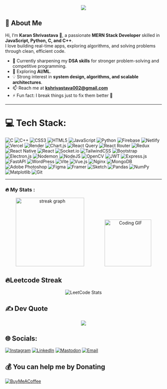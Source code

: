 <div align="center">
  <img src="https://visitor-badge.laobi.icu/badge?page_id=002karan.002karan" />
</div>


## 🚀 About Me  

Hi, I’m **Karan Shrivastava** 👋, a passionate **MERN Stack Developer** skilled in **JavaScript, Python, C, and C++**.  
I love building real-time apps, exploring algorithms, and solving problems through clean, efficient code.  

- 🔭 Currently sharpening my **DSA skills** for stronger problem-solving and competitive programming.  
- 🌱 Exploring **AI/ML**.  
- 💡 Strong interest in **system design, algorithms, and scalable architectures**.  
- 📫 Reach me at **[kshrivastava002@gmail.com](mailto:kahrivastava002@gmail.com)**
- ⚡ Fun fact: I break things just to fix them better 🚀  

---

# 💻 Tech Stack:
![C](https://img.shields.io/badge/c-%2300599C.svg?style=plastic&logo=c&logoColor=white) 
![C++](https://img.shields.io/badge/c++-%2300599C.svg?style=plastic&logo=c%2B%2B&logoColor=white) 
![CSS3](https://img.shields.io/badge/css3-%231572B6.svg?style=plastic&logo=css3&logoColor=white) 
![HTML5](https://img.shields.io/badge/html5-%23E34F26.svg?style=plastic&logo=html5&logoColor=white) 
![JavaScript](https://img.shields.io/badge/javascript-%23323330.svg?style=plastic&logo=javascript&logoColor=%23F7DF1E) 
![Python](https://img.shields.io/badge/python-3670A0?style=plastic&logo=python&logoColor=ffdd54) 
![Firebase](https://img.shields.io/badge/firebase-%23039BE5.svg?style=plastic&logo=firebase) 
![Netlify](https://img.shields.io/badge/netlify-%23000000.svg?style=plastic&logo=netlify&logoColor=#00C7B7) 
![Vercel](https://img.shields.io/badge/vercel-%23000000.svg?style=plastic&logo=vercel&logoColor=white) 
![Render](https://img.shields.io/badge/Render-%46E3B7.svg?style=plastic&logo=render&logoColor=white) 
![Chart.js](https://img.shields.io/badge/chart.js-F5788D.svg?style=plastic&logo=chart.js&logoColor=white) 
![React Query](https://img.shields.io/badge/-React%20Query-FF4154?style=plastic&logo=react%20query&logoColor=white) 
![React Router](https://img.shields.io/badge/React_Router-CA4245?style=plastic&logo=react-router&logoColor=white) 
![Redux](https://img.shields.io/badge/redux-%23593d88.svg?style=plastic&logo=redux&logoColor=white) 
![React Native](https://img.shields.io/badge/react_native-%2320232a.svg?style=plastic&logo=react&logoColor=%2361DAFB) 
![React](https://img.shields.io/badge/react-%2320232a.svg?style=plastic&logo=react&logoColor=%2361DAFB) 
![Socket.io](https://img.shields.io/badge/Socket.io-black?style=plastic&logo=socket.io&badgeColor=010101) 
![TailwindCSS](https://img.shields.io/badge/tailwindcss-%2338B2AC.svg?style=plastic&logo=tailwind-css&logoColor=white) 
![Bootstrap](https://img.shields.io/badge/bootstrap-%238511FA.svg?style=plastic&logo=bootstrap&logoColor=white) 
![Electron.js](https://img.shields.io/badge/Electron-191970?style=plastic&logo=Electron&logoColor=white) 
![Nodemon](https://img.shields.io/badge/NODEMON-%23323330.svg?style=plastic&logo=nodemon&logoColor=%BBDEAD) 
![NodeJS](https://img.shields.io/badge/node.js-6DA55F?style=plastic&logo=node.js&logoColor=white) 
![OpenCV](https://img.shields.io/badge/opencv-%23white.svg?style=plastic&logo=opencv&logoColor=white) 
![JWT](https://img.shields.io/badge/JWT-black?style=plastic&logo=JSON%20web%20tokens) 
![Express.js](https://img.shields.io/badge/express.js-%23404d59.svg?style=plastic&logo=express&logoColor=%2361DAFB) 
![FastAPI](https://img.shields.io/badge/FastAPI-005571?style=plastic&logo=fastapi) 
![WordPress](https://img.shields.io/badge/WordPress-%23117AC9.svg?style=plastic&logo=WordPress&logoColor=white) 
![Vite](https://img.shields.io/badge/vite-%23646CFF.svg?style=plastic&logo=vite&logoColor=white) 
![Vue.js](https://img.shields.io/badge/vue.js-%2335495e.svg?style=plastic&logo=vuedotjs&logoColor=%234FC08D) 
![Nginx](https://img.shields.io/badge/nginx-%23009639.svg?style=plastic&logo=nginx&logoColor=white) 
![MongoDB](https://img.shields.io/badge/MongoDB-%234ea94b.svg?style=plastic&logo=mongodb&logoColor=white) 
![Adobe Photoshop](https://img.shields.io/badge/adobe%20photoshop-%2331A8FF.svg?style=plastic&logo=adobe%20photoshop&logoColor=white) 
![Figma](https://img.shields.io/badge/figma-%23F24E1E.svg?style=plastic&logo=figma&logoColor=white) 
![Framer](https://img.shields.io/badge/Framer-black?style=plastic&logo=framer&logoColor=blue) 
![Sketch](https://img.shields.io/badge/Sketch-FFB387?style=plastic&logo=sketch&logoColor=black) 
![Pandas](https://img.shields.io/badge/pandas-%23150458.svg?style=plastic&logo=pandas&logoColor=white) 
![NumPy](https://img.shields.io/badge/numpy-%23013243.svg?style=plastic&logo=numpy&logoColor=white) 
![Matplotlib](https://img.shields.io/badge/Matplotlib-%23ffffff.svg?style=plastic&logo=Matplotlib&logoColor=black) 
![Git](https://img.shields.io/badge/git-%23F05033.svg?style=plastic&logo=git&logoColor=white) 

---

<h3 align="left">🔥 My Stats :</h3>

<div align="center">
  <img src="https://streak-stats.demolab.com?user=karanXtream&locale=en&mode=daily&theme=dark&hide_border=false&border_radius=5&order=3" height="220" alt="streak graph" />
  &nbsp;&nbsp;&nbsp;&nbsp;&nbsp;&nbsp;&nbsp;&nbsp;&nbsp;&nbsp;&nbsp;&nbsp;&nbsp;&nbsp;&nbsp;
  <img src="https://media.giphy.com/media/M9gbBd9nbDrOTu1Mqx/giphy.gif" width="150" alt="Coding GIF"/>
</div>



## 🔥Leetcode Streak 
<div align="center">

![LeetCode Stats](https://leetcard.jacoblin.cool/kshrivastava002?ext=heatmap)

</div>




## ✍️  Dev Quote
<div align="center">
  
![](https://quotes-github-readme.vercel.app/api?type=horizontal&theme=merko)

</div>





## 🌐 Socials:
[![Instagram](https://img.shields.io/badge/Instagram-%23E4405F.svg?logo=Instagram&logoColor=white)](https://www.instagram.com/karan.______.x) 
[![LinkedIn](https://img.shields.io/badge/LinkedIn-%230077B5.svg?logo=linkedin&logoColor=white)](https://www.linkedin.com/in/iamkaranshrivastava/) 
[![Mastodon](https://img.shields.io/badge/-MASTODON-%232B90D9?logo=mastodon&logoColor=white)](https://mastodon.social/@karanshrivastava) 
[![Email](https://img.shields.io/badge/Email-D14836?logo=gmail&logoColor=white)](mailto:kshrivastava002@gmail.com) 



## 💰 You can help me by Donating
[![BuyMeACoffee](https://img.shields.io/badge/Buy%20Me%20a%20Coffee-ffdd00?style=for-the-badge&logo=buy-me-a-coffee&logoColor=black)](https://buymeacoffee.com/karanshrivastava) 

<!-- Proudly created with GPRM ( https://gprm.itsvg.in ) -->
